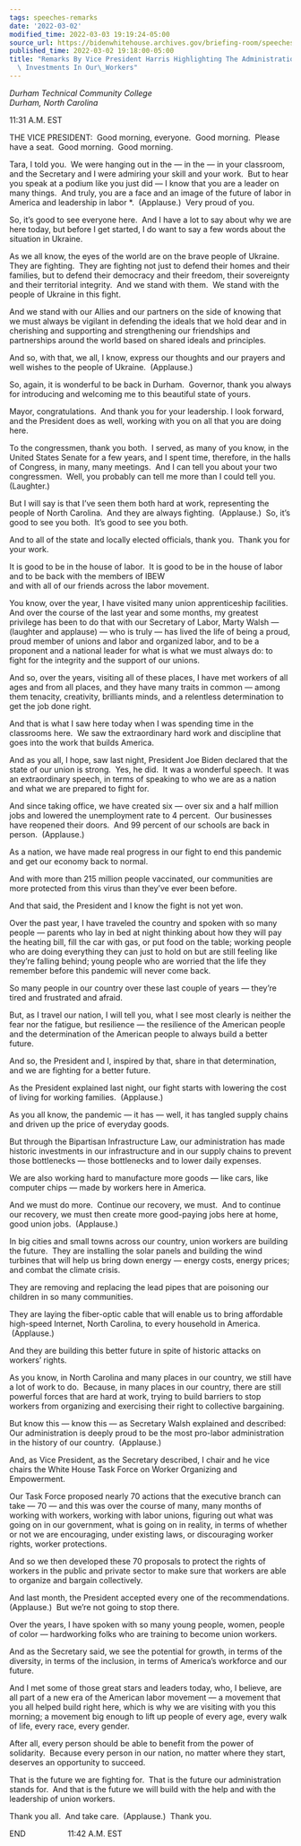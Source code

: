 ```yaml
---
tags: speeches-remarks
date: '2022-03-02'
modified_time: 2022-03-03 19:19:24-05:00
source_url: https://bidenwhitehouse.archives.gov/briefing-room/speeches-remarks/2022/03/02/remarks-by-vice-president-harris-highlighting-the-administrations-historic-investments-in-our-workers/
published_time: 2022-03-02 19:18:00-05:00
title: "Remarks By Vice President Harris Highlighting The Administration\u2019s Historic\
  \ Investments In Our\_Workers"
---
```

 
*Durham Technical Community College  
Durham, North Carolina*

11:31 A.M. EST  
  
THE VICE PRESIDENT:  Good morning, everyone.  Good morning.  Please have
a seat.  Good morning.  Good morning.   
  
Tara, I told you.  We were hanging out in the — in the — in your
classroom, and the Secretary and I were admiring your skill and your
work.  But to hear you speak at a podium like you just did — I know that
you are a leader on many things.  And truly, you are a face and an image
of the future of labor in America and leadership in labor \*. 
(Applause.)  Very proud of you.  
  
So, it’s good to see everyone here.  And I have a lot to say about why
we are here today, but before I get started, I do want to say a few
words about the situation in Ukraine.   
  
As we all know, the eyes of the world are on the brave people of
Ukraine.  They are fighting.  They are fighting not just to defend their
homes and their families, but to defend their democracy and their
freedom, their sovereignty and their territorial integrity.  And we
stand with them.  We stand with the people of Ukraine in this fight.   
  
And we stand with our Allies and our partners on the side of knowing
that we must always be vigilant in defending the ideals that we hold
dear and in cherishing and supporting and strengthening our friendships
and partnerships around the world based on shared ideals and
principles.   
  
And so, with that, we all, I know, express our thoughts and our prayers
and well wishes to the people of Ukraine.  (Applause.)  
  
So, again, it is wonderful to be back in Durham.  Governor, thank you
always for introducing and welcoming me to this beautiful state of
yours.  
  
Mayor, congratulations.  And thank you for your leadership. I look
forward, and the President does as well, working with you on all that
you are doing here.   
  
To the congressmen, thank you both.  I served, as many of you know, in
the United States Senate for a few years, and I spent time, therefore,
in the halls of Congress, in many, many meetings.  And I can tell you
about your two congressmen.  Well, you probably can tell me more than I
could tell you.  (Laughter.)  
  
But I will say is that I’ve seen them both hard at work, representing
the people of North Carolina.  And they are always fighting. 
(Applause.)  So, it’s good to see you both.  It’s good to see you
both.  
  
And to all of the state and locally elected officials, thank you.  Thank
you for your work.  
  
It is good to be in the house of labor.  It is good to be in the house
of labor and to be back with the members of IBEW  
and with all of our friends across the labor movement.  
  
You know, over the year, I have visited many union apprenticeship
facilities.  And over the course of the last year and some months, my
greatest privilege has been to do that with our Secretary of Labor,
Marty Walsh — (laughter and applause) — who is truly — has lived the
life of being a proud, proud member of unions and labor and organized
labor, and to be a proponent and a national leader for what is what we
must always do: to fight for the integrity and the support of our
unions.  
  
And so, over the years, visiting all of these places, I have met workers
of all ages and from all places, and they have many traits in common —
among them tenacity, creativity, brilliants minds, and a relentless
determination to get the job done right.  
  
And that is what I saw here today when I was spending time in the
classrooms here.  We saw the extraordinary hard work and discipline that
goes into the work that builds America.   
  
And as you all, I hope, saw last night, President Joe Biden declared
that the state of our union is strong.  Yes, he did.  It was a wonderful
speech.  It was an extraordinary speech, in terms of speaking to who we
are as a nation and what we are prepared to fight for.   
  
And since taking office, we have created six — over six and a half
million jobs and lowered the unemployment rate to 4 percent.  Our
businesses have reopened their doors.  And 99 percent of our schools are
back in person.  (Applause.)  
  
As a nation, we have made real progress in our fight to end this
pandemic and get our economy back to normal.  
  
And with more than 215 million people vaccinated, our communities are
more protected from this virus than they’ve ever been before.  
  
And that said, the President and I know the fight is not yet won.  
  
Over the past year, I have traveled the country and spoken with so many
people — parents who lay in bed at night thinking about how they will
pay the heating bill, fill the car with gas, or put food on the table;
working people who are doing everything they can just to hold on but are
still feeling like they’re falling behind; young people who are worried
that the life they remember before this pandemic will never come back.  
  
So many people in our country over these last couple of years — they’re
tired and frustrated and afraid.  
  
But, as I travel our nation, I will tell you, what I see most clearly is
neither the fear nor the fatigue, but resilience — the resilience of the
American people and the determination of the American people to always
build a better future.   
  
And so, the President and I, inspired by that, share in that
determination, and we are fighting for a better future.  
  
As the President explained last night, our fight starts with lowering
the cost of living for working families.  (Applause.)  
  
As you all know, the pandemic — it has — well, it has tangled supply
chains and driven up the price of everyday goods.  
  
But through the Bipartisan Infrastructure Law, our administration has
made historic investments in our infrastructure and in our supply chains
to prevent those bottlenecks — those bottlenecks and to lower daily
expenses.  
  
We are also working hard to manufacture more goods — like cars, like
computer chips — made by workers here in America.  
  
And we must do more.  Continue our recovery, we must.  And to continue
our recovery, we must then create more good-paying jobs here at home,
good union jobs.  (Applause.)

In big cities and small towns across our country, union workers are
building the future.  They are installing the solar panels and building
the wind turbines that will help us bring down energy — energy costs,
energy prices; and combat the climate crisis.  
  
They are removing and replacing the lead pipes that are poisoning our
children in so many communities.  
  
They are laying the fiber-optic cable that will enable us to bring
affordable high-speed Internet, North Carolina, to every household in
America.  (Applause.)  
  
And they are building this better future in spite of historic attacks on
workers’ rights.  
  
As you know, in North Carolina and many places in our country, we still
have a lot of work to do.  Because, in many places in our country, there
are still powerful forces that are hard at work, trying to build
barriers to stop workers from organizing and exercising their right to
collective bargaining.  
  
But know this — know this — as Secretary Walsh explained and described:
Our administration is deeply proud to be the most pro-labor
administration in the history of our country.  (Applause.)

And, as Vice President, as the Secretary described, I chair and he vice
chairs the White House Task Force on Worker Organizing and
Empowerment.  
  
Our Task Force proposed nearly 70 actions that the executive branch can
take — 70 — and this was over the course of many, many months of working
with workers, working with labor unions, figuring out what was going on
in our government, what is going on in reality, in terms of whether or
not we are encouraging, under existing laws, or discouraging worker
rights, worker protections.

And so we then developed these 70 proposals to protect the rights of
workers in the public and private sector to make sure that workers are
able to organize and bargain collectively.  
  
And last month, the President accepted every one of the
recommendations.  (Applause.)  But we’re not going to stop there.  
  
Over the years, I have spoken with so many young people, women, people
of color — hardworking folks who are training to become union workers.  
  
And as the Secretary said, we see the potential for growth, in terms of
the diversity, in terms of the inclusion, in terms of America’s
workforce and our future. 

And I met some of those great stars and leaders today, who, I believe,
are all part of a new era of the American labor movement — a movement
that you all helped build right here, which is why we are visiting with
you this morning; a movement big enough to lift up people of every age,
every walk of life, every race, every gender.

After all, every person should be able to benefit from the power of
solidarity.  Because every person in our nation, no matter where they
start, deserves an opportunity to succeed.  
  
That is the future we are fighting for.  That is the future our
administration stands for.  And that is the future we will build with
the help and with the leadership of union workers.   
  
Thank you all.  And take care.  (Applause.)  Thank you.

END                   11:42 A.M. EST 
